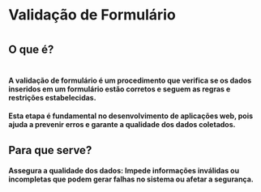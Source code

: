# Validação de Formulário
#
## O que é? 
#
#### A validação de formulário é um procedimento que verifica se os dados inseridos em um formulário estão corretos e seguem as regras e restrições estabelecidas. 
#### Esta etapa é fundamental no desenvolvimento de aplicações web, pois ajuda a prevenir erros e garante a qualidade dos dados coletados.

## Para que serve?

#### Assegura a qualidade dos dados: Impede informações inválidas ou incompletas que podem gerar falhas no sistema ou afetar a segurança.
#### 

